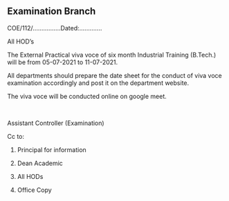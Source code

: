 ## Examination Branch

COE/112/................Dated:.............

All HOD’s

The External Practical viva voce of six month Industrial Training (B.Tech.) will be from 05-07-2021 to 11-07-2021.

All departments should prepare the date sheet for the conduct of viva voce examination accordingly and post it on the department website.

The viva voce will be conducted online on google meet.

</br>

Assistant Controller (Examination)

Cc to:


1. Principal for information

2. Dean Academic

3. All HODs

4. Office Copy
 

